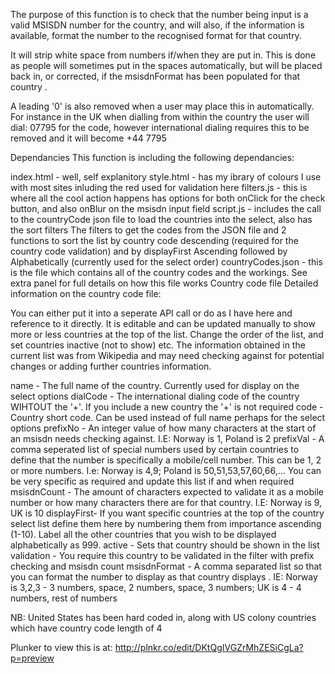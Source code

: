 The purpose of this function is to check that the number being input is a valid MSISDN number for the country, and will also, if the information is available, format the number to the recognised format for that country.

It will strip white space from numbers if/when they are put in. This is done as people will sometimes put in the spaces automatically, but will be placed back in, or corrected, if the msisdnFormat has been populated for that country .

A leading '0' is also removed when a user may place this in automatically. For instance in the UK when dialling from within the country the user will dial: 07795 for the code, however international dialing requires this to be removed and it will become +44 7795

Dependancies
This function is including the following dependancies:

index.html - well, self explanitory
style.html - has my ibrary of colours I use with most sites inluding the red used for validation here
filters.js - this is where all the cool action happens
has options for both onClick for the check button, and also onBlur on the msisdn input field
script.js - includes the call to the countryCode json file to load the countries into the select, also has the sort filters
The filters to get the codes from the JSON file and 2 functions to sort the list by country code descending (required for the country code validation) and by displayFirst Ascending followed by Alphabetically (currently used for the select order)
countryCodes.json - this is the file which contains all of the country codes and the workings. See extra panel for full details on how this file works
Country code file
Detailed information on the country code file:

You can either put it into a seperate API call or do as I have here and reference to it directly.
It is editable and can be updated manually to show more or less countries at the top of the list. Change the order of the list, and set countries inactive (not to show) etc.
The information obtained in the current list was from Wikipedia and may need checking against for potential changes or adding further countries information.


name - The full name of the country. Currently used for display on the select options
dialCode - The international dialing code of the country WIHTOUT the '+'. If you include a new country the '+' is not required
code - Country short code. Can be used instead of full name perhaps for the select options
prefixNo - An integer value of how many characters at the start of an msisdn needs checking against. I.E: Norway is 1, Poland is 2
prefixVal - A comma seperated list of special numbers used by certain countries to define that the number is specifically a mobile/cell number. This can be 1, 2 or more numbers. I.e: Norway is 4,9; Poland is 50,51,53,57,60,66,... You can be very specific as required and update this list if and when required
msisdnCount - The amount of characters expected to validate it as a mobile number or how many characters there are for that country. I.E: Norway is 9, UK is 10
displayFirst- If you want specific countries at the top of the country select list define them here by numbering them from importance ascending (1-10). Label all the other countries that you wish to be displayed alphabetically as 999.
active - Sets that country should be shown in the list
validation - You require this country to be validated in the filter with prefix checking and msisdn count
msisdnFormat - A comma separated list so that you can format the number to display as that country displays . IE: Norway is 3,2,3 - 3 numbers, space, 2 numbers, space, 3 numbers; UK is 4 - 4 numbers, rest of numbers

NB: United States has been hard coded in, along with US colony countries which have country code length of 4

Plunker to view this is at: http://plnkr.co/edit/DKtQgIVGZrMhZESiCgLa?p=preview

